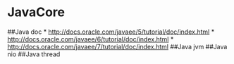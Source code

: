 JavaCore
========
##Java doc
    * http://docs.oracle.com/javaee/5/tutorial/doc/index.html
    * http://docs.oracle.com/javaee/6/tutorial/doc/index.html
    * http://docs.oracle.com/javaee/7/tutorial/doc/index.html
##Java jvm
##Java nio
##Java thread

